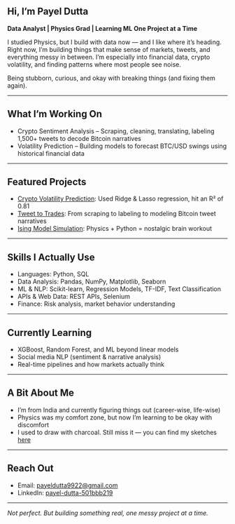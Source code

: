 ## Hi, I’m Payel Dutta

**Data Analyst | Physics Grad | Learning ML One Project at a Time**

I studied Physics, but I build with data now — and I like where it’s heading. Right now, I’m building things that make sense of markets, tweets, and everything messy in between. I’m especially into financial data, crypto volatility, and finding patterns where most people see noise.

Being stubborn, curious, and okay with breaking things (and fixing them again).  

---

## What I’m Working On
- Crypto Sentiment Analysis – Scraping, cleaning, translating, labeling 1,500+ tweets to decode Bitcoin narratives  
- Volatility Prediction – Building models to forecast BTC/USD swings using historical financial data  

---

## Featured Projects
- [Crypto Volatility Prediction](https://github.com/d-payel/crypto_volatility_prediction): Used Ridge & Lasso regression, hit an R² of 0.81  
- [Tweet to Trades](https://github.com/d-payel/tweet_to_trades): From scraping to labeling to modeling Bitcoin tweet narratives  
- [Ising Model Simulation](https://github.com/d-payel/Ising-Model-Simulation): Physics + Python = nostalgic brain workout  

---

## Skills I Actually Use
- Languages: Python, SQL  
- Data Analysis: Pandas, NumPy, Matplotlib, Seaborn  
- ML & NLP: Scikit-learn, Regression Models, TF-IDF, Text Classification  
- APIs & Web Data: REST APIs, Selenium  
- Finance: Risk analysis, market behavior understanding

---

## Currently Learning
- XGBoost, Random Forest, and ML beyond linear models  
- Social media NLP (sentiment & narrative analysis)  
- Real-time pipelines and how markets actually think

---

## A Bit About Me
- I’m from India and currently figuring things out (career-wise, life-wise)  
- Physics was my comfort zone, but now I’m learning to be okay with discomfort   
- I used to draw with charcoal. Still miss it — you can find my sketches [here](https://instagram.com/art.escape_dystopia)  


---

## Reach Out
- Email: payeldutta9922@gmail.com  
- LinkedIn: [payel-dutta-501bbb219](https://www.linkedin.com/in/payel-dutta-501bbb219)  

---

*Not perfect. But building something real, one messy project at a time.*
